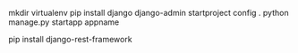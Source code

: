 mkdir
virtualenv
pip install django
django-admin startproject config .
python manage.py startapp appname

pip install django-rest-framework

<!--stackedit_data:
eyJoaXN0b3J5IjpbMTQwNzk0MzcwMl19
-->